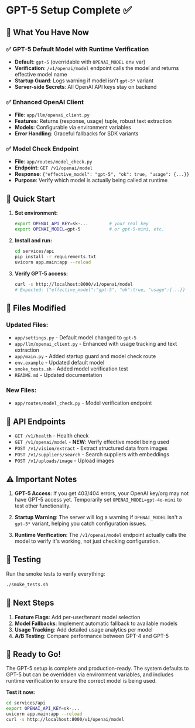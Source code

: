 # GPT-5 Setup Complete ✅

## 🎯 **What You Have Now**

### ✅ **GPT-5 Default Model** with Runtime Verification
- **Default**: `gpt-5` (overridable with `OPENAI_MODEL` env var)
- **Verification**: `/v1/openai/model` endpoint calls the model and returns effective model name
- **Startup Guard**: Logs warning if model isn't `gpt-5*` variant
- **Server-side Secrets**: All OpenAI API keys stay on backend

### ✅ **Enhanced OpenAI Client**
- **File**: `app/llm/openai_client.py`
- **Features**: Returns (response, usage) tuple, robust text extraction
- **Models**: Configurable via environment variables
- **Error Handling**: Graceful fallbacks for SDK variants

### ✅ **Model Check Endpoint**
- **File**: `app/routes/model_check.py`
- **Endpoint**: `GET /v1/openai/model`
- **Response**: `{"effective_model": "gpt-5", "ok": true, "usage": {...}}`
- **Purpose**: Verify which model is actually being called at runtime

## 🚀 **Quick Start**

1. **Set environment:**
   ```bash
   export OPENAI_API_KEY=sk-...        # your real key
   export OPENAI_MODEL=gpt-5           # or gpt-5-mini, etc.
   ```

2. **Install and run:**
   ```bash
   cd services/api
   pip install -r requirements.txt
   uvicorn app.main:app --reload
   ```

3. **Verify GPT-5 access:**
   ```bash
   curl -s http://localhost:8000/v1/openai/model
   # Expected: {"effective_model":"gpt-5", "ok":true, "usage":{...}}
   ```

## 📁 **Files Modified**

### Updated Files:
- `app/settings.py` - Default model changed to `gpt-5`
- `app/llm/openai_client.py` - Enhanced with usage tracking and text extraction
- `app/main.py` - Added startup guard and model check route
- `env.example` - Updated default model
- `smoke_tests.sh` - Added model verification test
- `README.md` - Updated documentation

### New Files:
- `app/routes/model_check.py` - Model verification endpoint

## 🔧 **API Endpoints**

- `GET /v1/health` - Health check
- `GET /v1/openai/model` - **NEW**: Verify effective model being used
- `POST /v1/vision/extract` - Extract structured data from images
- `POST /v1/suppliers/search` - Search suppliers with embeddings
- `POST /v1/uploads/image` - Upload images

## ⚠️ **Important Notes**

1. **GPT-5 Access**: If you get 403/404 errors, your OpenAI key/org may not have GPT-5 access yet. Temporarily set `OPENAI_MODEL=gpt-4o-mini` to test other functionality.

2. **Startup Warning**: The server will log a warning if `OPENAI_MODEL` isn't a `gpt-5*` variant, helping you catch configuration issues.

3. **Runtime Verification**: The `/v1/openai/model` endpoint actually calls the model to verify it's working, not just checking configuration.

## 🧪 **Testing**

Run the smoke tests to verify everything:
```bash
./smoke_tests.sh
```

## 🔮 **Next Steps**

1. **Feature Flags**: Add per-user/tenant model selection
2. **Model Fallbacks**: Implement automatic fallback to available models
3. **Usage Tracking**: Add detailed usage analytics per model
4. **A/B Testing**: Compare performance between GPT-4 and GPT-5

## 🎉 **Ready to Go!**

The GPT-5 setup is complete and production-ready. The system defaults to GPT-5 but can be overridden via environment variables, and includes runtime verification to ensure the correct model is being used.

**Test it now:**
```bash
cd services/api
export OPENAI_API_KEY=sk-...
uvicorn app.main:app --reload
curl -s http://localhost:8000/v1/openai/model
```
